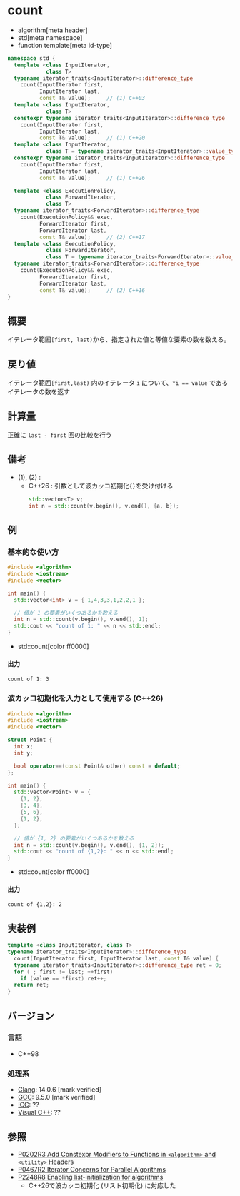 # count
* algorithm[meta header]
* std[meta namespace]
* function template[meta id-type]

```cpp
namespace std {
  template <class InputIterator,
            class T>
  typename iterator_traits<InputIterator>::difference_type
    count(InputIterator first,
          InputIterator last,
          const T& value);     // (1) C++03
  template <class InputIterator,
            class T>
  constexpr typename iterator_traits<InputIterator>::difference_type
    count(InputIterator first,
          InputIterator last,
          const T& value);     // (1) C++20
  template <class InputIterator,
            class T = typename iterator_traits<InputIterator>::value_type>
  constexpr typename iterator_traits<InputIterator>::difference_type
    count(InputIterator first,
          InputIterator last,
          const T& value);     // (1) C++26

  template <class ExecutionPolicy,
            class ForwardIterator,
            class T>
  typename iterator_traits<ForwardIterator>::difference_type
    count(ExecutionPolicy&& exec,
          ForwardIterator first,
          ForwardIterator last,
          const T& value);     // (2) C++17
  template <class ExecutionPolicy,
            class ForwardIterator,
            class T = typename iterator_traits<ForwardIterator>::value_type>
  typename iterator_traits<ForwardIterator>::difference_type
    count(ExecutionPolicy&& exec,
          ForwardIterator first,
          ForwardIterator last,
          const T& value);     // (2) C++16
}
```

## 概要
イテレータ範囲`[first, last)`から、指定された値と等値な要素の数を数える。


## 戻り値
イテレータ範囲`[first,last)` 内のイテレータ `i` について、`*i == value` であるイテレータの数を返す


## 計算量
正確に `last - first` 回の比較を行う


## 備考
- (1), (2) :
    - C++26 : 引数として波カッコ初期化`{}`を受け付ける
        ```cpp
        std::vector<T> v;
        int n = std::count(v.begin(), v.end(), {a, b});
        ```

## 例
### 基本的な使い方
```cpp example
#include <algorithm>
#include <iostream>
#include <vector>

int main() {
  std::vector<int> v = { 1,4,3,3,1,2,2,1 };

  // 値が 1 の要素がいくつあるかを数える
  int n = std::count(v.begin(), v.end(), 1);
  std::cout << "count of 1: " << n << std::endl;
}
```
* std::count[color ff0000]

#### 出力
```
count of 1: 3
```

### 波カッコ初期化を入力として使用する (C++26)
```cpp example
#include <algorithm>
#include <iostream>
#include <vector>

struct Point {
  int x;
  int y;

  bool operator==(const Point& other) const = default;
};

int main() {
  std::vector<Point> v = {
    {1, 2},
    {3, 4},
    {5, 6},
    {1, 2},
  };

  // 値が {1, 2} の要素がいくつあるかを数える
  int n = std::count(v.begin(), v.end(), {1, 2});
  std::cout << "count of {1,2}: " << n << std::endl;
}
```
* std::count[color ff0000]

#### 出力
```
count of {1,2}: 2
```


## 実装例
```cpp
template <class InputIterator, class T>
typename iterator_traits<InputIterator>::difference_type
  count(InputIterator first, InputIterator last, const T& value) {
  typename iterator_traits<InputIterator>::difference_type ret = 0;
  for ( ; first != last; ++first)
    if (value == *first) ret++;
  return ret;
}
```

## バージョン
### 言語
- C++98

### 処理系
- [Clang](/implementation.md#clang): 14.0.6 [mark verified]
- [GCC](/implementation.md#gcc): 9.5.0 [mark verified]
- [ICC](/implementation.md#icc): ??
- [Visual C++](/implementation.md#visual_cpp): ??

## 参照
- [P0202R3 Add Constexpr Modifiers to Functions in `<algorithm>` and `<utility>` Headers](http://www.open-std.org/jtc1/sc22/wg21/docs/papers/2017/p0202r3.html)
- [P0467R2 Iterator Concerns for Parallel Algorithms](http://www.open-std.org/jtc1/sc22/wg21/docs/papers/2017/p0467r2.html)
- [P2248R8 Enabling list-initialization for algorithms](https://open-std.org/jtc1/sc22/wg21/docs/papers/2024/p2248r8.html)
    - C++26で波カッコ初期化 (リスト初期化) に対応した
